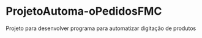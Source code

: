 # ProjetoAutoma-oPedidosFMC
Projeto para desenvolver programa para automatizar digitação de produtos
